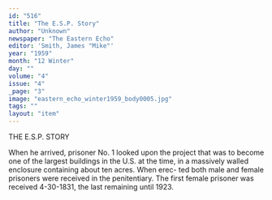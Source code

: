 ```yaml
---
id: "516"
title: "The E.S.P. Story"
author: "Unknown"
newspaper: "The Eastern Echo"
editor: 'Smith, James "Mike"'
year: "1959"
month: "12 Winter"
day: ""
volume: "4"
issue: "4"
_page: "3"
image: "eastern_echo_winter1959_body0005.jpg"
tags: ""
layout: "item"
---
```

THE E.S.P. STORY

When he arrived, prisoner No. 1 looked
upon the project that was to become one
of the largest buildings in the U.S. at
the time, in a massively walled enclosure
containing about ten acres. When erec-
ted both male and female prisoners were
received in the penitentiary. The first
female prisoner was received 4-30-1831,
the last remaining until 1923.
